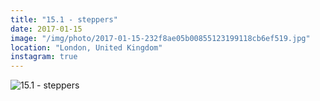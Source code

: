 ```yaml
---
title: "15.1 - steppers"
date: 2017-01-15
image: "/img/photo/2017-01-15-232f8ae05b00855123199118cb6ef519.jpg"
location: "London, United Kingdom"
instagram: true
---
```


![15.1 - steppers](/img/photo/2017-01-15-232f8ae05b00855123199118cb6ef519.jpg)
